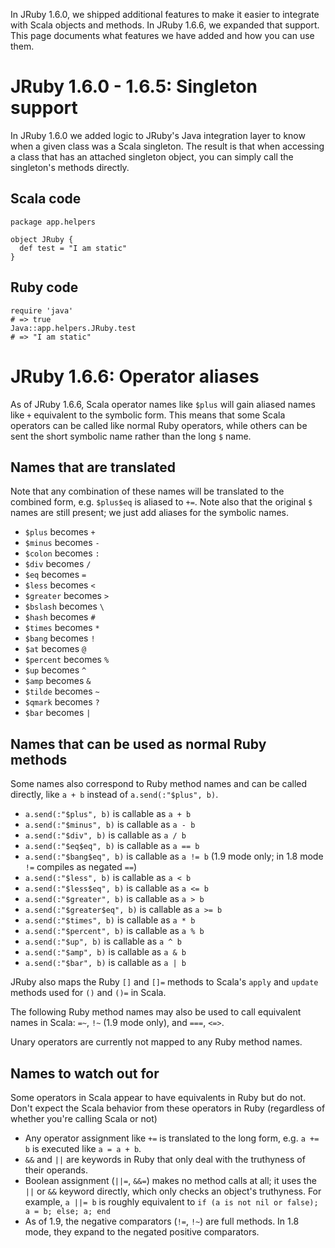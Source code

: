 In JRuby 1.6.0, we shipped additional features to make it easier to integrate with Scala objects and methods. In JRuby 1.6.6, we expanded that support. This page documents what features we have added and how you can use them.

JRuby 1.6.0 - 1.6.5: Singleton support
======================================

In JRuby 1.6.0 we added logic to JRuby's Java integration layer to know when a given class was a Scala singleton. The result is that when accessing a class that has an attached singleton object, you can simply call the singleton's methods directly.

## Scala code

    package app.helpers
    
    object JRuby {
      def test = "I am static"
    }

## Ruby code

    require 'java'
    # => true
    Java::app.helpers.JRuby.test
    # => "I am static"

JRuby 1.6.6: Operator aliases
=============================

As of JRuby 1.6.6, Scala operator names like `$plus` will gain aliased names like `+` equivalent to the symbolic form. This means that some Scala operators can be called like normal Ruby operators, while others can be sent the short symbolic name rather than the long `$` name.

Names that are translated
-------------------------

Note that any combination of these names will be translated to the combined form, e.g. `$plus$eq` is aliased to `+=`. Note also that the original `$` names are still present; we just add aliases for the symbolic names.

* `$plus` becomes `+`
* `$minus` becomes `-`
* `$colon` becomes `:`
* `$div` becomes `/`
* `$eq` becomes `=`
* `$less` becomes `<`
* `$greater` becomes `>`
* `$bslash` becomes `\`
* `$hash` becomes `#`
* `$times` becomes `*`
* `$bang` becomes `!`
* `$at` becomes `@`
* `$percent` becomes `%`
* `$up` becomes `^`
* `$amp` becomes `&`
* `$tilde` becomes `~`
* `$qmark` becomes `?`
* `$bar` becomes `|`

Names that can be used as normal Ruby methods
---------------------------------------------

Some names also correspond to Ruby method names and can be called directly, like `a + b` instead of `a.send(:"$plus", b)`.

* `a.send(:"$plus", b)` is callable as `a + b`
* `a.send(:"$minus", b)` is callable as `a - b`
* `a.send(:"$div", b)` is callable as `a / b`
* `a.send(:"$eq$eq", b)` is callable as `a == b`
* `a.send(:"$bang$eq", b)` is callable as `a != b` (1.9 mode only; in 1.8 mode `!=` compiles as negated `==`)
* `a.send(:"$less", b)` is callable as `a < b`
* `a.send(:"$less$eq", b)` is callable as `a <= b`
* `a.send(:"$greater", b)` is callable as `a > b`
* `a.send(:"$greater$eq", b)` is callable as `a >= b`
* `a.send(:"$times", b)` is callable as `a * b`
* `a.send(:"$percent", b)` is callable as `a % b`
* `a.send(:"$up", b)` is callable as `a ^ b`
* `a.send(:"$amp", b)` is callable as `a & b`
* `a.send(:"$bar", b)` is callable as `a | b`

JRuby also maps the Ruby `[]` and `[]=` methods to Scala's `apply` and `update` methods used for `()` and `()=` in Scala.

The following Ruby method names may also be used to call equivalent names in Scala: `=~`, `!~` (1.9 mode only), and `===`, `<=>`.

Unary operators are currently not mapped to any Ruby method names.

Names to watch out for
----------------------

Some operators in Scala appear to have equivalents in Ruby but do not. Don't expect the Scala behavior from these operators in Ruby (regardless of whether you're calling Scala or not)

* Any operator assignment like `+=` is translated to the long form, e.g. `a += b` is executed like `a = a + b`.
* `&&` and `||` are keywords in Ruby that only deal with the truthyness of their operands.
* Boolean assignment (`||=`, `&&=`) makes no method calls at all; it uses the `||` or `&&` keyword directly, which only checks an object's truthyness. For example, `a ||= b` is roughly equivalent to `if (a is not nil or false); a = b; else; a; end`
* As of 1.9, the negative comparators (`!=`,  `!~`) are full methods. In 1.8 mode, they expand to the negated positive comparators.